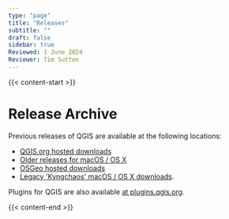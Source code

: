 ```yaml
---
type: "page"
title: "Releases"
subtitle: ""
draft: false
sidebar: true
Reviewed: 1 June 2024
Reviewer: Tim Sutton
---
```


{{< content-start  >}}

# Release Archive

Previous releases of QGIS are available at the following locations:

* [QGIS.org hosted downloads](https://qgis.org/downloads)
* [Older releases for macOS / OS X](https://qgis.org/downloads/macOS/)
* [OSGeo hosted downloads](https://download.osgeo.org/qgis/) 
* [Legacy 'Kyngchaos' macOS / OS X downloads](https://www.kyngchaos.com/software/archive/).

Plugins for QGIS are also available [at plugins.qgis.org](https://plugins.qgis.org/plugins/).



{{< content-end >}}
